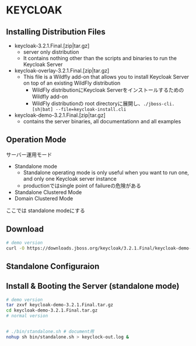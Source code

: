 # KEYCLOAK

## Installing Distribution Files

- keycloak-3.2.1.Final.[zip|tar.gz]
  - server only distribution
  - It contains nothing other than the scripts and binaries to run the Keycloak Server
- keycloak-overlay-3.2.1.Final.[zip|tar.gz]
  - This file is a Wildfly add-on that allows you to install Keycloak Server on top of an existing WildFly distribution
    - WildFly distributionにKeycloak Serverをインストールするための Wildfly add-on
    - WildFly distributionの root directoryに展開し、`./jboss-cli.[sh|bat] --file=keycloak-install.cli`
- keycloak-demo-3.2.1.Final.[zip|tar.gz]
  - contains the server binaries, all documentationn and all examples

## Operation Mode

サーバー運用モード

* Standalone mode
  * Standalone operating mode is only useful when you want to run one, and only one Keycloak server instance
  * productionではsingle point of failureの危険がある
* Standalone Clustered Mode
* Domain Clustered Mode

ここでは standalone modeにする



## Download

```sh
# demo version
curl -O https://downloads.jboss.org/keycloak/3.2.1.Final/keycloak-demo-3.2.1.Final.tar.gz
```

## Standalone Configuraion



## Install & Booting the Server (standalone mode)

```sh
# demo version
tar zxvf keycloak-demo-3.2.1.Final.tar.gz
cd keycloak-demo-3.2.1.Final.tar.gz
# normal version


# ./bin/standalone.sh # document用
nohup sh bin/standalone.sh > keyclock-out.log &
```

## 